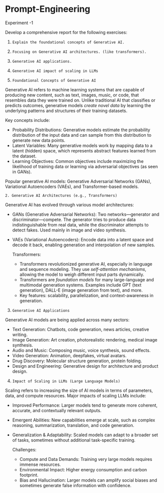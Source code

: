 # Prompt-Engineering
Experiment -1

Develop a comprehensive report for the following exercises:

1.     Explain the foundational concepts of Generative AI.

2.     Focusing on Generative AI architectures. (like transformers).

3.     Generative AI applications.

4.     Generative AI impact of scaling in LLMs




1.     Foundational Concepts of Generative AI

  Generative AI refers to machine learning systems that are capable of producing new content, such as text, images, music, or code, that resembles data they were trained on. Unlike traditional AI that classifies or predicts outcomes, generative models *create novel data* by learning the underlying patterns and structures of their training datasets.

  Key concepts include:
- Probability Distributions: Generative models estimate the probability distribution of the input data and can sample from this distribution to generate new data points.
- Latent Variables: Many generative models work by mapping data to a latent (hidden) space, which represents abstract features learned from the dataset.
- Learning Objectives: Common objectives include maximizing the likelihood of training data or learning via adversarial objectives (as seen in GANs).

Popular generative AI models: Generative Adversarial Networks (GANs), Variational Autoencoders (VAEs), and Transformer-based models.

    2. Generative AI Architectures (e.g., Transformers)

  Generative AI has evolved through various model architectures:

- GANs (Generative Adversarial Networks): Two networks—generator and discriminator—compete. The generator tries to produce data indistinguishable from real data, while the discriminator attempts to detect fakes. Used mainly in image and video synthesis.
  
- VAEs (Variational Autoencoders): Encode data into a latent space and decode it back, enabling generation and interpolation of new samples.

   Transformers:
  - Transformers revolutionized generative AI, especially in language and sequence modeling. They use *self-attention mechanisms*, allowing the model to weigh different input parts dynamically.
  - Transformers are *foundation models* for many large-language and multimodal generation systems. Examples include GPT (text generation), DALL-E (image generation from text), and more.
  - Key features: scalability, parallelization, and context-awareness in generation.

3.     Generative AI Applications

  Generative AI models are being applied across many sectors:

- Text Generation: Chatbots, code generation, news articles, creative writing.
- Image Generation: Art creation, photorealistic rendering, medical image synthesis.
- Audio and Music: Composing music, voice synthesis, sound effects.
- Video Generation: Animation, deepfakes, virtual avatars.
- Drug Discovery: Molecular structure generation, protein folding.
- Design and Engineering: Generative design for architecture and product design.

4.     Impact of Scaling in LLMs (Large Language Models)

  Scaling refers to increasing the size of AI models in terms of parameters, data, and compute resources. Major impacts of scaling LLMs include:

- Improved Performance: Larger models tend to generate more coherent, accurate, and contextually relevant outputs.
- Emergent Abilities: New capabilities emerge at scale, such as complex reasoning, summarization, translation, and code generation.
- Generalization & Adaptability: Scaled models can adapt to a broader set of tasks, sometimes without additional task-specific training.
  
   Challenges:
  
  - Compute and Data Demands: Training very large models requires immense resources.
  - Environmental Impact: Higher energy consumption and carbon footprint.
  - Bias and Hallucination: Larger models can amplify social biases and sometimes generate false information with confidence.



